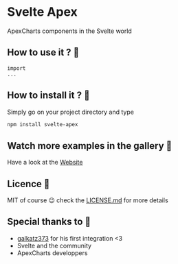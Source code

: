 # Svelte Apex

ApexCharts components in the Svelte world

## How to use it ? 🚀

```svelte
import 
...

```

## How to install it ? 🔧

Simply go on your project directory and type

```bash
npm install svelte-apex
```

## Watch more examples in the gallery 🎉

Have a look at the [Website](https://svelte-apex-examples.vercel.app/)


## Licence 📄

MIT of course 😉 check the [LICENSE.md](LICENSE.md) for more details

## Special thanks to 🎁

* [galkatz373](https://github.com/galkatz373) for his first integration <3
* Svelte and the community
* ApexCharts developpers